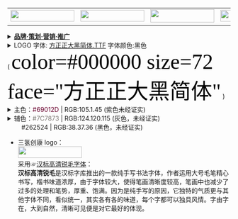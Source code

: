 <table>   
 <tr>
        <td><img src="https://reliancehk.github.io/bak/瑞联科技LOGO/瑞联科技.png?raw=true" height="26px" width="144px" /></td>
        <td><a href="https://reliancehk.github.io/bak/瑞联科技LOGO/瑞联729LOGO透明（左右横放）.png" title="logo.png (144×26)"><img src="https://reliancehk.github.io/bak/瑞联科技LOGO/瑞联729LOGO透明（左右横放）.png" height="26px" width="144px" /></a></td>
        <td><a href="//www.lancentjk.com/" title="朗欣特官网 | 瑞联集团旗下品牌 logo.png (144×60)"><img src="https://lancentjk.github.io/lancent_TopFiles/lancent-144-60.png?raw=true" height="30px" width="144px" /></a></td>
       <td><img src="https://reliancehk.github.io/bak/瑞联科技LOGO/瑞莉娜/瑞莉娜.PNG?raw=true" height="26px" width="144px" /></td>
       <td><img src="https://reliancehk.github.io/bak/瑞联科技LOGO/每日氢鲜-注册商标/每日氢鲜-注册商标.png?raw=true" height="26px" width="144px" /></td>
        <td><img src="https://reliancehk.github.io/bak/瑞联科技LOGO/三氢创康logo.png?raw=true" height="26px" width="144px" /></td>
</tr>
</table> 

<details>
 <summary><b><a href="https://www.google.com/search?ei=7VFxX4zYJ5L_wAOtmJKIDg&q=品牌·策划·营销·推广">品牌·策划·营销·推广</a></b><br>
 <li>LOGO 字体: <a href="https://reliancehk.github.io/bak//%E7%91%9E%E8%81%94%E7%A7%91%E6%8A%80LOGO/%E6%96%B9%E6%AD%A3%E6%AD%A3%E5%A4%A7%E9%BB%91%E7%AE%80%E4%BD%93.TTF">方正正大黑简体.TTF</a> 字体颜色:黑色 <br>
  ( <font color="#000000" size="7" face="黑体" bgcolor="orange">color=#000000 size=72 face="方正正大黑简体"</font> )
 </li>
 <li>主色：<font color="#69012D">#69012D</font> | RGB:105.1.45 (紫色未经证实)</li>
 <li>辅色：<font color="#7C7873">#7C7873</font> | RGB:124.120.115 (灰色，未经证实)<br/>
&nbsp;&nbsp;&nbsp;&nbsp;&nbsp;&nbsp;&nbsp; <font color="#262524">#262524</font> | RGB:38.37.36 (黑色，未经证实)</li>
</summary>
<table>
    <tr>
     <td><b><li> 品牌发展规划</li></b></td>
     <td><b><li> 品牌市场定位</li></b></td>
     <td><b><li> 品牌分布和品牌影响力</li></b></td>
     <td><b><li> 备注</li></b></td>
    </tr>  
     <tr>
     <td>
      公司形象宣传计划·广告宣传<br>
      市场策划和品牌推广<br>
      各类宣传资料、包装、说明书的设计与审定<br>
      产品的报批工作<br>
      公共媒介的联络、沟通、维护和信息交流活动<br>
      </td>
      <td> &nbsp; </td>
      <td>
       <a href="http://www.reliancejk.com/tpl/www/images/logo.png" title="logo.png (144×26)"><img src="瑞联LOGO（左右横放）.png" height="26px" width="144px" /></a><br>
       <img src="https://reliancehk.github.io/bak/瑞联科技LOGO/瑞联科技.png?raw=true" height="26px" width="144px" /><br>
       <a href="//www.lancentjk.com/" title="朗欣特官网 | 瑞联集团旗下品牌 logo.png (144×60)"><img src="https://lancentjk.github.io/lancent_TopFiles/lancent-144-60.png" height="60px" width="144px" /></a></td> 
      <td> &nbsp </td>
   </tr>  
 </table>
  <img src="https://reliancehk.github.io/bak/%E7%91%9E%E8%81%94%E7%A7%91%E6%8A%80LOGO/%E5%BE%AE%E4%BF%A1%E5%85%AC%E5%8F%B7%E5%B0%81%E9%9D%A2%E5%A4%A7%E5%9B%BE-%E9%A2%84%E8%A7%88.jpg?raw=true" height="80%" width="80%" /> 
 <img src="https://reliancehk.github.io/bak/%E7%91%9E%E8%81%94%E7%A7%91%E6%8A%80LOGO/微信公号封面大图-模板预览0.jpg?raw=true" height="80%" width="80%" /> 
  <hr style="height:1px;border:none;border-top:1px dashed #0066CC;"/>  
<img src="https://reliancehk.github.io/bak/%E7%91%9E%E8%81%94%E7%A7%91%E6%8A%80LOGO/%E4%BC%81%E4%B8%9Aai%E5%BA%94%E7%94%A8%E7%B3%BB%E7%BB%9F.png?raw=true" />
 </details>

- 三氢创康 logo：<br>
 <img src="https://reliancehk.github.io/bak/瑞联科技LOGO/三氢创康logo.png?raw=true" height="26px" width="144px" /><br>
  采用☞<a href="https://www.3vdown.com/soft/hanbiaogaoqingrui-52537.html" title="【已下载备份到本地】汉标高清锐毛字体免费版-汉标高清锐毛字体下载 -三维下载">汉标高清锐毛字体</a>：<br>
  <b>汉标高清锐毛</b>是汉标字库推出的一款纯手写书法字体，作者运用大号毛笔精心书写，楷书味道浓厚，由于字体较大，使得笔画清晰度较高，笔画中也减少了过多的处理和笔势，厚重、饱满。因为是纯手写的原因，它独特的气质更与其他字体不同，看似统一，其实各有各的味道，每个字都可以独具风情。字由字在，大到自然，清晰可见便是对它最好的体现。

